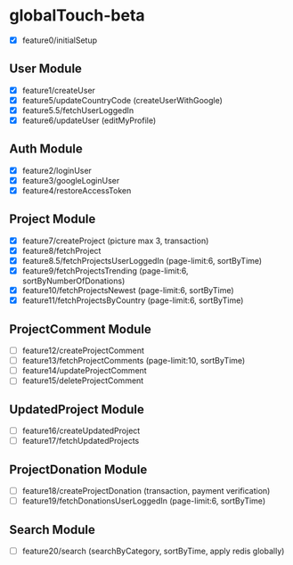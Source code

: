 # globalTouch-beta

- [x] feature0/initialSetup

## User Module

- [x] feature1/createUser
- [x] feature5/updateCountryCode (createUserWithGoogle)
- [x] feature5.5/fetchUserLoggedIn
- [x] feature6/updateUser (editMyProfile)

## Auth Module

- [x] feature2/loginUser
- [x] feature3/googleLoginUser
- [x] feature4/restoreAccessToken

## Project Module

- [x] feature7/createProject (picture max 3, transaction)
- [x] feature8/fetchProject
- [x] feature8.5/fetchProjectsUserLoggedIn (page-limit:6, sortByTime)
- [x] feature9/fetchProjectsTrending (page-limit:6, sortByNumberOfDonations)
- [x] feature10/fetchProjectsNewest (page-limit:6, sortByTime)
- [x] feature11/fetchProjectsByCountry (page-limit:6, sortByTime)

## ProjectComment Module

- [ ] feature12/createProjectComment
- [ ] feature13/fetchProjectComments (page-limit:10, sortByTime)
- [ ] feature14/updateProjectComment
- [ ] feature15/deleteProjectComment

## UpdatedProject Module

- [ ] feature16/createUpdatedProject
- [ ] feature17/fetchUpdatedProjects

## ProjectDonation Module

- [ ] feature18/createProjectDonation (transaction, payment verification)
- [ ] feature19/fetchDonationsUserLoggedIn (page-limit:6, sortByTime)

## Search Module

- [ ] feature20/search (searchByCategory, sortByTime, apply redis globally)
